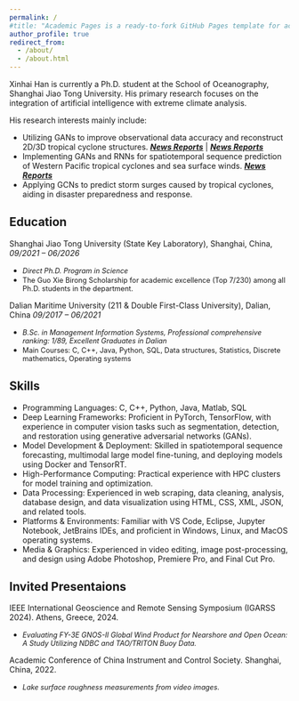 ```yaml
---
permalink: /
#title: "Academic Pages is a ready-to-fork GitHub Pages template for academic personal websites"
author_profile: true
redirect_from: 
  - /about/
  - /about.html
---
```


Xinhai Han is currently a Ph.D. student at the School of Oceanography, Shanghai Jiao Tong University. His primary research focuses on the integration of artificial intelligence with extreme climate analysis.

His research interests mainly include:
- Utilizing GANs to improve observational data accuracy and reconstruct 2D/3D tropical cyclone structures.  [***News Reports***](https://mp.weixin.qq.com/s?__biz=MzU1OTE1MDMwNA==&mid=2247508159&idx=1&sn=5c9614a2923460dfca962064f7ad8800&chksm=fc194530cb6ecc26cc2a8a0268c057d566d5e5d77e46a23471a3b02d1200e473d5359a75c3fa&token=558720637&lang=zh_CN#rd) &#124; [***News Reports***](https://soed.sio.org.cn/index_kydt/4722.html) 
- Implementing GANs and RNNs for spatiotemporal sequence prediction of Western Pacific tropical cyclones and sea surface winds. [***News Reports*** ](https://www.sml-zhuhai.cn/info/2829.html)
- Applying GCNs to predict storm surges caused by tropical cyclones, aiding in disaster preparedness and response.

## Education

Shanghai Jiao Tong University (State Key Laboratory), Shanghai, China, *09/2021 – 06/2026*
- <span style="font-size: 90%;">*Direct Ph.D. Program in Science*</span>
- <span style="font-size: 90%;">The Guo Xie Birong Scholarship for academic excellence (Top 7/230) among all Ph.D. students in the department.</span>

Dalian Maritime University (211 & Double First-Class University), Dalian, China *09/2017 – 06/2021*
- <span style="font-size: 90%;">*B.Sc. in Management Information Systems, Professional comprehensive ranking: 1/89, Excellent Graduates in Dalian*</span>
- <span style="font-size: 90%;">Main Courses: C, C++, Java, Python, SQL, Data structures, Statistics, Discrete mathematics, Operating systems</span>

## Skills
- Programming Languages: C, C++, Python, Java, Matlab, SQL
- Deep Learning Frameworks: Proficient in PyTorch, TensorFlow, with experience in computer vision tasks such as segmentation, detection, and restoration using generative adversarial networks (GANs).
- Model Development & Deployment: Skilled in spatiotemporal sequence forecasting, multimodal large model fine-tuning, and deploying models using Docker and TensorRT.
- High-Performance Computing: Practical experience with HPC clusters for model training and optimization.
- Data Processing: Experienced in web scraping, data cleaning, analysis, database design, and data visualization using HTML, CSS, XML, JSON, and related tools.
- Platforms & Environments: Familiar with VS Code, Eclipse, Jupyter Notebook, JetBrains IDEs, and proficient in Windows, Linux, and MacOS operating systems.
- Media & Graphics: Experienced in video editing, image post-processing, and design using Adobe Photoshop, Premiere Pro, and Final Cut Pro.

## Invited Presentaions

IEEE International Geoscience and Remote Sensing Symposium (IGARSS 2024). Athens, Greece, 2024.

- <span style="font-size: 90%;">*Evaluating FY-3E GNOS-II Global Wind Product for Nearshore and Open Ocean: A Study Utilizing NDBC and TAO/TRITON Buoy Data.*</span>

Academic Conference of China Instrument and Control Society. Shanghai, China, 2022.

- <span style="font-size: 90%;">*Lake surface roughness measurements from video images.*</span>
